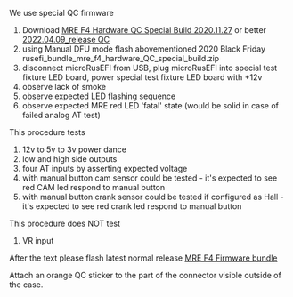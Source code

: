 We use special QC firmware

1) Download [MRE F4 Hardware QC Special Build 2020.11.27](https://github.com/rusefi/rusefi/releases/download/2020.11.27_release/rusefi_bundle_mre_f4_hardware_QC_special_build.zip) or better [2022.04.09_release QC](https://github.com/rusefi/rusefi/releases/download/2022.04.09_release/rusefi_bundle_mre_f4_hardware_QC_special_build.zip)
1) using Manual DFU mode flash abovementioned 2020 Black Friday rusefi_bundle_mre_f4_hardware_QC_special_build.zip
1) disconnect microRusEFI from USB, plug microRusEFI into special test fixture LED board, power special test fixture LED board with +12v
1) observe lack of smoke
1) observe expected LED flashing sequence
1) observe expected MRE red LED 'fatal' state (would be solid in case of failed analog AT test)

This procedure tests

1) 12v to 5v to 3v power dance
1) low and high side outputs
1) four AT inputs by asserting expected voltage
1) with manual button cam sensor could be tested - it's expected to see red CAM led respond to manual button
1) with manual button crank sensor could be tested if configured as Hall - it's expected to see red crank led respond to manual button

This procedure does NOT test

1) VR input

After the text please flash latest normal release [MRE F4 Firmware bundle](https://github.com/rusefi/rusefi/releases/latest/download/rusefi_bundle_mre_f4.zip)

Attach an orange QC sticker to the part of the connector visible outside of the case.
